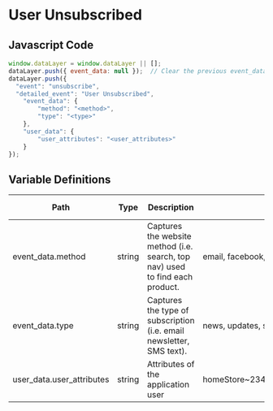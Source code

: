 # User Unsubscribed

### 

## Javascript Code
```js
window.dataLayer = window.dataLayer || [];
dataLayer.push({ event_data: null });  // Clear the previous event_data object.
dataLayer.push({
  "event": "unsubscribe",
  "detailed_event": "User Unsubscribed",
    "event_data": {
        "method": "<method>",
        "type": "<type>"
    },
    "user_data": {
        "user_attributes": "<user_attributes>"
    }
});
```

## Variable Definitions

|Path|Type|Description|Example|Pattern|Min Length|Max Length|Minimum|Maximum|Multiple Of|
| --- | --- | --- | --- | --- | --- | --- | --- | --- | --- |
|event_data.method|string|Captures the website method \(i.e. search, top nav\) used to find each product.|email, facebook, twitter|||||||
|event_data.type|string|Captures the type of subscription \(i.e. email newsletter, SMS text\).|news, updates, sales, events|||||||
|user_data.user_attributes|string|Attributes of the application user|homeStore\~234\|loyaltyTier\~gold\|memberSince\~2002|||||||




